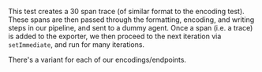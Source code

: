 This test creates a 30 span trace (of similar format to the encoding test).
These spans are then passed through the formatting, encoding, and writing steps
in our pipeline, and sent to a dummy agent. Once a span (i.e. a trace) is added
to the exporter, we then proceed to the next iteration via `setImmediate`, and
run for many iterations.

There's a variant for each of our encodings/endpoints.
